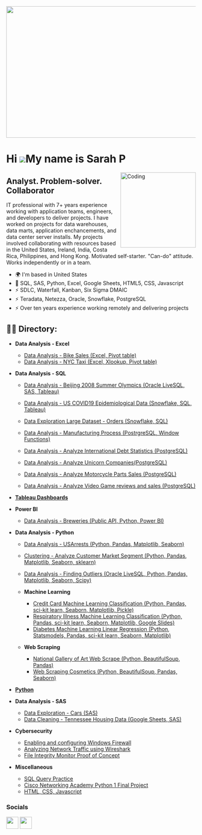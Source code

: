 <img width = "1000" height = "350" src ="https://github.com/Sarah269/sarah269/assets/132937964/483bf753-acb3-405d-a66a-a725d955bcbc">






Hi ![](https://user-images.githubusercontent.com/18350557/176309783-0785949b-9127-417c-8b55-ab5a4333674e.gif)My name is Sarah P
===============================================================================================================================

<img align="right" alt="Coding" width="200" src="https://media2.giphy.com/media/scZPhLqaVOM1qG4lT9/giphy.gif?cid=ecf05e47u9l5irab02w61weq5moapnz7q8b9ci71whhbwdsc&ep=v1_gifs_search&rid=giphy.gif&ct=g">

Analyst. Problem-solver. Collaborator
-------------------------------------------------------

IT professional with 7+ years experience working with application teams, engineers, and developers to deliver projects. I have worked on projects for data warehouses, data marts, application enchancements, and data center server installs. My projects involved collaborating with resources based in the United States, Ireland, India, Costa Rica, Philippines, and Hong Kong.  Motivated self-starter.  "Can-do" attitude. Works independently or in a team.

*   🌍  I'm based in United States
*   🧠  SQL, SAS, Python, Excel, Google Sheets, HTML5, CSS, Javascript
*   ⚡  SDLC, Waterfall, Kanban, Six Sigma DMAIC
*   ⚡  Teradata, Netezza, Oracle, Snowflake, PostgreSQL
*   ⚡  Over ten years experience working remotely and delivering projects

<h2>👨‍💻 Directory:</h2>

- <b>Data Analysis - Excel</b>
   - [Data Analysis - Bike Sales (Excel, Pivot table)](https://github.com/Sarah269/glowing-dollop/tree/main/Bike%20Sales)
   - [Data Analysis - NYC Taxi (Excel, Xlookup, Pivot table)](https://github.com/Sarah269/glowing-dollop/tree/main/NYC%20Taxi)

- <b>Data Analysis - SQL</b>
  - [Data Analysis - Beijing 2008 Summer Olympics (Oracle LiveSQL, SAS, Tableau)](https://github.com/Sarah269/Olympics-Data-Exploration)
  - [Data Analysis - US COVID19 Epidemiological Data (Snowflake, SQL, Tableau)](https://github.com/Sarah269/Data-Cleaning-COVID19)
 
  - [Data Exploration Large Dataset - Orders (Snowflake, SQL)](https://github.com/Sarah269/Data-Exploration-Orders)

  - [Data Analysis - Manufacturing Process (PostrgreSQL, Window Functions)](https://github.com/Sarah269/glowing-dollop/blob/main/Manufacturing%20Process/README.md)
  - [Data Analysis - Analyze International Debt Statistics (PostgreSQL)](https://github.com/Sarah269/glowing-dollop/tree/main/International%20Debt)
  - [Data Analysis - Analyze Unicorn Companies(PostgreSQL)](https://github.com/Sarah269/glowing-dollop/tree/main/Unicorn%20Companies)
  - [Data Analysis - Analyze Motorcycle Parts Sales (PostgreSQL)](https://github.com/Sarah269/glowing-dollop/tree/main/Motorcycle%20Sales)
  - [Data Analysis - Analyze Video Game reviews and sales (PostgreSQL)](https://github.com/Sarah269/glowing-dollop/tree/main/Video%20Games)

- <b>[Tableau Dashboards](https://public.tableau.com/app/profile/s.pfeiffer2269/vizzes)</b>

- <b>Power BI</b>
  - [Data Analysis - Breweries (Public API, Python, Power BI)](https://github.com/Sarah269/glowing-dollop/tree/main/Breweries)

- <b>Data Analysis - Python</b>
  - [Data Analysis - USArrests (Python, Pandas, Matplotlib, Seaborn)](https://github.com/Sarah269/glowing-dollop/tree/main/USArrests)
  - [Clustering - Analyze Customer Market Segment (Python, Pandas, Matplotlib, Seaborn, sklearn)](https://github.com/Sarah269/glowing-dollop/tree/main/CustomerSegment)
  - [Data Analysis - Finding Outliers (Oracle LiveSQL, Python, Pandas, Matplotlib, Seaborn, Scipy)](https://github.com/Sarah269/glowing-dollop/tree/main/Outliers)
 
  - <b> Machine Learning</b>
     - [Credit Card Machine Learning Classification (Python, Pandas, sci-kit learn, Seaborn, Matplotlib, Pickle)](https://github.com/Sarah269/glowing-dollop/tree/main/Credit%20Card%20Machine%20Learning)
     - [Respiratory Illness Machine Learning Classification (Python, Pandas, sci-kit learn, Seaborn, Matplotlib, Google Slides)](https://github.com/Sarah269/glowing-dollop/tree/main/Respiratory%20Illness)
     - [Diabetes Machine Learning Linear Regression (Python, Statsmodels, Pandas, sci-kit learn, Seaborn, Matplotlib)](https://github.com/Sarah269/glowing-dollop/tree/main/Diabetes)

  - <b> Web Scraping</b>
     -  [National Gallery of Art Web Scrape (Python, BeautifulSoup, Pandas)](https://github.com/Sarah269/glowing-dollop/tree/main/Gallery%20of%20Art)
     - [Web Scraping Cosmetics (Python, BeautifulSoup, Pandas, Seaborn)](https://github.com/Sarah269/glowing-dollop/tree/main/WebScrape%20Cosmetics)
   


-  <b>[Python](https://github.com/Sarah269/stunning-guacamole)</b>

- <b>Data Analysis - SAS</b>
    - [Data Exploration - Cars (SAS)](https://github.com/Sarah269/Data-Exploration-Cars)
    - [Data Cleaning - Tennessee Housing Data (Google Sheets, SAS)](https://github.com/Sarah269/Data-Cleaning-Project)
 
- <b> Cybersecurity</b>
  - [Enabling and configuring Windows Firewall](https://github.com/Sarah269/potential-cyber-doodle/tree/main/MS%20Firewall)
  - [Analyzing Network Traffic using Wireshark](https://github.com/Sarah269/potential-cyber-doodle/tree/main/Analyze%20Network%20Traffic)
  - [File Integrity Monitor Proof of Concept](https://github.com/Sarah269/potential-cyber-doodle/tree/main/FIM)
  
- <b> Miscellaneous </b>
  - [SQL Query Practice](https://github.com/Sarah269/SQL)
  - [Cisco Networking Academy Python 1 Final Project](https://github.com/Sarah269/Python_TicTacToe)
  - [HTML, CSS, Javascript](https://github.com/Sarah269/verbose-doodle/tree/main)

  


### Socials
<p align="left"> <a href="https://www.github.com/Sarah269" target="_blank" rel="noreferrer"><img src="https://raw.githubusercontent.com/danielcranney/readme-generator/main/public/icons/socials/github.svg" width="32" height="32" /></a> <a href="https://www.linkedin.com/in/sarahpfeifferpm/" target="_blank" rel="noreferrer"><img src="https://raw.githubusercontent.com/danielcranney/readme-generator/main/public/icons/socials/linkedin.svg" width="32" height="32" /></a></p>

